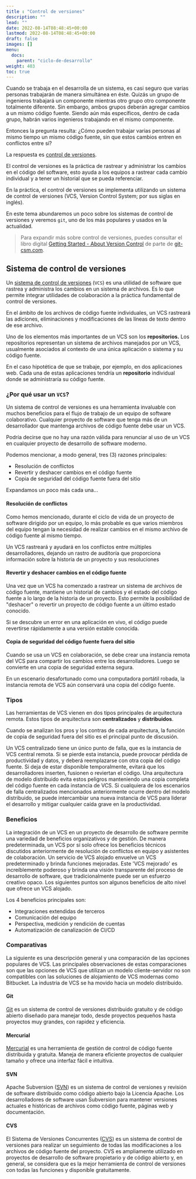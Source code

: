 ```yaml
---
title : "Control de versiones"
description: ""
lead: ""
date: 2022-08-14T08:48:45+00:00
lastmod: 2022-08-14T08:48:45+00:00
draft: false
images: []
menu:
  docs:
    parent: "ciclo-de-desarrollo"
weight: 403
toc: true
---
```


Cuando se trabaja en el desarrolla de un sistema, es casi seguro que varias personas trabajarán de manera simultánea en éste. Quizás un grupo de ingenieros trabajará un componente mientras otro grupo otro componente totalmente diferente. Sin embargo, ambos grupos deberán agregar cambios a un mismo código fuente. Siendo aún más específicos, dentro de cada grupo, habrán varios ingenieros trabajando en el mismo componente.

Entonces la pregunta resulta: ¿Cómo pueden trabajar varias personas al mismo tiempo un mismo código fuente, sin que estos cambios entren en conflictos entre sí?

La respuesta es [control de versiones][Control de versiones].

El control de versiones es la práctica de rastrear y administrar los cambios en el código del software, esto ayuda a los equipos a rastrear cada cambio individual y a tener un historial que se pueda referenciar.

En la práctica, el control de versiones se implementa utilizando un sistema de control de versiones (VCS, Version Control System; por sus siglas en inglés).

En este tema abundaremos un poco sobre los sistemas de control de versiones y veremos `git`, uno de los más populares y usados en la actualidad.

> Para expandir más sobre control de versiones, puedes consultar el libro digital [Getting Started - About Version Control] de parte de [git-csm.com][Git].

## Sistema de control de versiones

Un [sistema de control de versiones][Software de control de versiones] (`VCS`) es una utilidad de software que rastrea y administra los cambios en un sistema de archivos. Es lo que permite integrar utilidades de colaboración a la práctica fundamental de control de versiones.

En el ámbito de los archivos de código fuente individuales, un VCS rastreará las adiciones, eliminaciones y modificaciones de las líneas de texto dentro de ese archivo.

Uno de los elementos más importantes de un VCS son los **repositorios.** Los repositorios representan un sistema de archivos manejados por un VCS, usualmente asociados al contexto de una única aplicación o sistema y su código fuente.

En el caso hipotética de que se trabaje, por ejemplo, en dos aplicaciones web. Cada una de estas aplicaciones tendría un **repositorio** individual donde se administraría su código fuente.

### ¿Por qué usar un `VCS`?

Un sistema de control de versiones es una herramienta invaluable con muchos beneficios para el flujo de trabajo de un equipo de software colaborativo. Cualquier proyecto de software que tenga más de un desarrollador que mantenga archivos de código fuente debe usar un VCS.

Podría decirse que no hay una razón válida para renunciar al uso de un VCS en cualquier proyecto de desarrollo de software moderno.

Podemos mencionar, a modo general, tres (3) razones principales:

- Resolución de conflictos
- Revertir y deshacer cambios en el código fuente
- Copia de seguridad del código fuente fuera del sitio

Expandamos un poco más cada una...

#### Resolución de conflictos

Como hemos mencionado, durante el ciclo de vida de un proyecto de software dirigido por un equipo, lo más probable es que varios miembros del equipo tengan la necesidad de realizar cambios en el mismo archivo de código fuente al mismo tiempo.

Un VCS rastreará y ayudará en los conflictos entre múltiples desarrolladores, dejando un rastro de auditoría que proporciona información sobre la historia de un proyecto y sus resoluciones

#### Revertir y deshacer cambios en el código fuente

Una vez que un VCS ha comenzado a rastrear un sistema de archivos de código fuente, mantiene un historial de cambios y el estado del código fuente a lo largo de la historia de un proyecto. Esto permite la posibilidad de "deshacer" o revertir un proyecto de código fuente a un último estado conocido.

Si se descubre un error en una aplicación en vivo, el código puede revertirse rápidamente a una versión estable conocida.

#### Copia de seguridad del código fuente fuera del sitio

Cuando se usa un VCS en colaboración, se debe crear una instancia remota del VCS para compartir los cambios entre los desarrolladores. Luego se convierte en una copia de seguridad externa segura.

En un escenario desafortunado como una computadora portátil robada, la instancia remota de VCS aún conservará una copia del código fuente.

### Tipos

Las herramientas de VCS vienen en dos tipos principales de arquitectura remota. Estos tipos de arquitectura son **centralizados** y **distribuidos**.

Cuando se analizan los pros y los contras de cada arquitectura, la función de copia de seguridad fuera del sitio es el principal punto de discusión.

Un VCS centralizado tiene un único punto de falla, que es la instancia de VCS central remota. Si se pierde esta instancia, puede provocar pérdida de productividad y datos, y deberá reemplazarse con otra copia del código fuente. Si deja de estar disponible temporalmente, evitará que los desarrolladores inserten, fusionen o reviertan el código. Una arquitectura de modelo distribuido evita estos peligros manteniendo una copia completa del código fuente en cada instancia de VCS. Si cualquiera de los escenarios de falla centralizados mencionados anteriormente ocurre dentro del modelo distribuido, se puede intercambiar una nueva instancia de VCS para liderar el desarrollo y mitigar cualquier caída grave en la productividad.

### Beneficios

La integración de un VCS en un proyecto de desarrollo de software permite una variedad de beneficios organizativos y de gestión. De manera predeterminada, un VCS por sí solo ofrece los beneficios técnicos discutidos anteriormente de resolución de conflictos en equipo y asistentes de colaboración. Un servicio de VCS alojado envuelve un VCS predeterminado y brinda funciones mejoradas. Este 'VCS mejorado' es increíblemente poderoso y brinda una visión transparente del proceso de desarrollo de software, que tradicionalmente puede ser un esfuerzo creativo opaco. Los siguientes puntos son algunos beneficios de alto nivel que ofrece un VCS alojado.

Los 4 beneficios principales son:

- Integraciones extendidas de terceros
- Comunicación del equipo
- Perspectiva, medición y rendición de cuentas
- Automatización de canalización de CI/CD

### Comparativas

La siguiente es una descripción general y una comparación de las opciones populares de VCS. Las principales observaciones de estas comparaciones son que las opciones de VCS que utilizan un modelo cliente-servidor no son compatibles con las soluciones de alojamiento de VCS modernas como Bitbucket. La industria de VCS se ha movido hacia un modelo distribuido.

#### Git

[Git] es un sistema de control de versiones distribuido gratuito y de código abierto diseñado para manejar todo, desde proyectos pequeños hasta proyectos muy grandes, con rapidez y eficiencia.

#### Mercurial

[Mercurial] es una herramienta de gestión de control de código fuente distribuida y gratuita. Maneja de manera eficiente proyectos de cualquier tamaño y ofrece una interfaz fácil e intuitiva.

#### SVN

Apache Subversion ([SVN]) es un sistema de control de versiones y revisión de software distribuido como código abierto bajo la Licencia Apache. Los desarrolladores de software usan Subversion para mantener versiones actuales e históricas de archivos como código fuente, páginas web y documentación.

#### CVS

El Sistema de Versiones Concurrentes ([CVS]) es un sistema de control de versiones para realizar un seguimiento de todas las modificaciones a los archivos de código fuente del proyecto. CVS es ampliamente utilizado en proyectos de desarrollo de software propietario y de código abierto y, en general, se considera que es la mejor herramienta de control de versiones con todas las funciones y disponible gratuitamente.

<!-- Refeferencias -->
[Control de versiones]: ../../referencias/enlaces#version-control
[Software de control de versiones]: ../../referencias/enlaces#version-control-software
[Getting Started - About Version Control]: ../../referencias/enlaces#version-control-getting-started
[Git]: ../../referencias/enlaces#git
[Mercurial]: ../../referencias/enlaces#mercurial
[SVN]: ../../referencias/enlaces#svn
[CVS]: ../../referencias/enlaces#cvs
